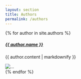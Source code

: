 ```yaml
---
layout: section
title: Authors
permalink: /authors
---
```

{% for author in site.authors %}
<div class="container border-bottom">
  <div class="card my-3 border-0">
    <div class="row no-gutters">
      <div class="col-md-8">
        <div class="card-body">
          <a href="{{ author.url }}">
          	<h5 class="card-title">{{ author.name }}</h5>
          </a>
          <p class="card-text">{{ author.content | markdownify }}</p>
        </div>
      </div>
      <div class="col-md-2">
        <img src="{{author.image}}" class="card-img" alt="...">
      </div>
    </div>
  </div>
</div>
{% endfor %}
